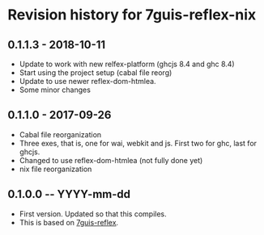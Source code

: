 # Revision history for 7guis-reflex-nix

## 0.1.1.3  - 2018-10-11

* Update to work with new relfex-platform (ghcjs 8.4 and ghc 8.4)
* Start using the project setup (cabal file reorg)
* Update to use newer reflex-dom-htmlea.
* Some minor changes

## 0.1.1.0  - 2017-09-26

* Cabal file reorganization
* Three exes, that is, one for wai, webkit and js. First two for ghc, last for ghcjs.
* Changed to use reflex-dom-htmlea (not fully done yet)
* nix file reorganization

## 0.1.0.0  -- YYYY-mm-dd

* First version. Updated so that this compiles. 
* This is based on  [7guis-reflex](https://github.com/themoritz/7guis-reflex).
